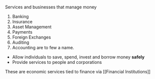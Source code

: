 Services and businesses that manage money

1. Banking
2. Insurance
3. Asset Management
4. Payments
5. Foreign Exchanges
6. Auditing
7. Accounting
are to few a name.

- Allow individuals to save, spend, invest and borrow money **safely**
- Provide services to people and corporations

These are economic services tied to finance via [[Financial Institutions]]

